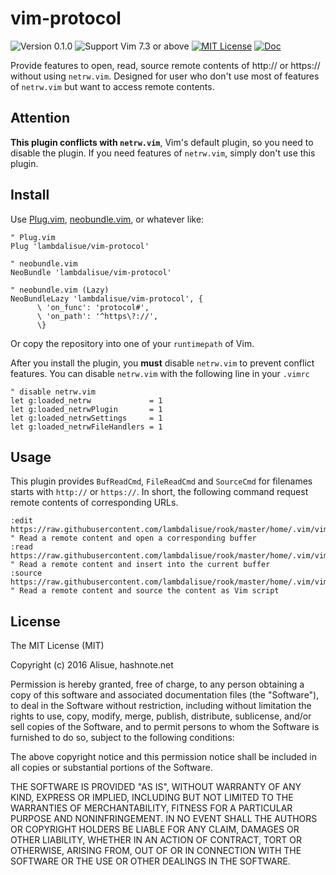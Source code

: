 vim-protocol
===============================================================================
![Version 0.1.0](https://img.shields.io/badge/version-0.1.0-yellow.svg?style=flat-square) ![Support Vim 7.3 or above](https://img.shields.io/badge/support-Vim%207.3%20or%20above-yellowgreen.svg?style=flat-square) [![MIT License](https://img.shields.io/badge/license-MIT-blue.svg?style=flat-square)](LICENSE) [![Doc](https://img.shields.io/badge/doc-%3Ah%20protocol-orange.svg?style=flat-square)](doc/protocol.txt)

Provide features to open, read, source remote contents of http:// or https:// without using `netrw.vim`.
Designed for user who don't use most of features of `netrw.vim` but want to access remote contents.

Attention
-------------------------------------------------------------------------------

**This plugin conflicts with `netrw.vim`**, Vim's default plugin, so you need to disable the plugin.
If you need features of `netrw.vim`, simply don't use this plugin.

Install
-------------------------------------------------------------------------------
Use [Plug.vim][], [neobundle.vim][], or whatever like:

```vim
" Plug.vim
Plug 'lambdalisue/vim-protocol'

" neobundle.vim
NeoBundle 'lambdalisue/vim-protocol'

" neobundle.vim (Lazy)
NeoBundleLazy 'lambdalisue/vim-protocol', {
      \ 'on_func': 'protocol#',
      \ 'on_path': '^https\?://',
      \}
```

Or copy the repository into one of your `runtimepath` of Vim.

[Plug.vim]: https://github.com/junequnn/vim-plug
[neobundle.vim]: https://github.com/Shougo/neobundle.vim

After you install the plugin, you **must** disable `netrw.vim` to prevent conflict features.
You can disable `netrw.vim` with the following line in your `.vimrc`

```vim
" disable netrw.vim
let g:loaded_netrw             = 1
let g:loaded_netrwPlugin       = 1
let g:loaded_netrwSettings     = 1
let g:loaded_netrwFileHandlers = 1
```

Usage
-------------------------------------------------------------------------------

This plugin provides `BufReadCmd`, `FileReadCmd` and `SourceCmd` for filenames starts with `http://` or `https://`.
In short, the following command request remote contents of corresponding URLs.

```vim
:edit https://raw.githubusercontent.com/lambdalisue/rook/master/home/.vim/vimrc
" Read a remote content and open a corresponding buffer
:read https://raw.githubusercontent.com/lambdalisue/rook/master/home/.vim/vimrc
" Read a remote content and insert into the current buffer
:source https://raw.githubusercontent.com/lambdalisue/rook/master/home/.vim/vimrc
" Read a remote content and source the content as Vim script
```

License
-------------------------------------------------------------------------------
The MIT License (MIT)

Copyright (c) 2016 Alisue, hashnote.net

Permission is hereby granted, free of charge, to any person obtaining a copy
of this software and associated documentation files (the "Software"), to deal
in the Software without restriction, including without limitation the rights
to use, copy, modify, merge, publish, distribute, sublicense, and/or sell
copies of the Software, and to permit persons to whom the Software is
furnished to do so, subject to the following conditions:

The above copyright notice and this permission notice shall be included in
all copies or substantial portions of the Software.

THE SOFTWARE IS PROVIDED "AS IS", WITHOUT WARRANTY OF ANY KIND, EXPRESS OR
IMPLIED, INCLUDING BUT NOT LIMITED TO THE WARRANTIES OF MERCHANTABILITY,
FITNESS FOR A PARTICULAR PURPOSE AND NONINFRINGEMENT. IN NO EVENT SHALL THE
AUTHORS OR COPYRIGHT HOLDERS BE LIABLE FOR ANY CLAIM, DAMAGES OR OTHER
LIABILITY, WHETHER IN AN ACTION OF CONTRACT, TORT OR OTHERWISE, ARISING FROM,
OUT OF OR IN CONNECTION WITH THE SOFTWARE OR THE USE OR OTHER DEALINGS IN
THE SOFTWARE.
